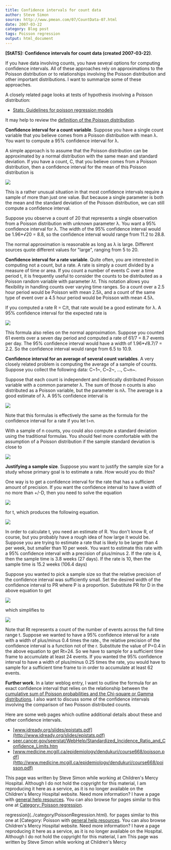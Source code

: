 ```yaml
---
title: Confidence intervals for count data
author: Steve Simon
source: http://www.pmean.com/07/CountData-07.html
date: 2007-03-22
category: Blog post
tags: Poisson regression
output: html_document
---
```

**[StATS]:** **Confidence intervals for count data
(created 2007-03-22)**.

If you have data involving counts, you have several options for
computing confidence intervals. All of these approaches rely on
approximations to the Poisson distribution or to relationships involving
the Poisson distribution and other important distributions. I want to
summarize some of these approaches.

A closely related page looks at tests of hypothesis involving a Poisson
distribution:

-   [Stats: Guidelines for poisson regression
    models](../model/poisson.asp)

It may help to review the [definition of the Poisson
distribution](www.childrensmercy.org/definitions/poisson.htm).

**Confidence interval for a count variable**. Suppose you have a single
count variable that you believe comes from a Poisson distribution with
mean λ. You want to compute a 95% confidence interval for λ.

A simple approach is to assume that the Poisson distribution can be
approximated by a normal distribution with the same mean and standard
deviation. If you have a count, C, that you believe comes from a Poisson
distribution, then a confidence interval for the mean of this Poisson
distribution is

![](../../../web/images/07/CountData-0701.gif)

This is a rather unusual situation in that most confidence intervals
require a sample of more than just one value. But because a single
parameter is both the mean and the standard deviation of the Poisson
distribution, we can still compute a confidence interval.

Suppose you observe a count of 20 that represents a single observation
from a Poisson distribution with unknown parameter λ. You want a 95%
confidence interval for λ. The width of the 95% confidence interval
would be 1.96\*√20 = 8.8, so the confidence interval would range from
11.2 to 28.8.

The normal approximation is reasonable as long as λ is large. Different
sources quote different values for \"large\", ranging from 5 to 20.

**Confidence interval for a rate variable**. Quite often, you are
interested in computing not a count, but a rate. A rate is simply a
count divided by a measure of time or area. If you count a number of
events C over a time period t, it is frequently useful to consider the
counts to be distributed as a Poisson random variable with parameter λt.
This notation allows you flexibility in handling counts over varying
time ranges. So a count over a 2.5 hour period would be Poisson with
mean 2.5λ, and a count of the same type of event over a 4.5 hour period
would be Poisson with mean 4.5λ.

If you computed a rate R = C/t, that rate would be a good estimate for
λ. A 95% confidence interval for the expected rate is

![](../../../web/images/07/CountData-0702.gif)

This formula also relies on the normal approximation. Suppose you
counted 61 events over a seven day period and computed a rate of 61/7 =
8.7 events per day. The 95% confidence interval would have a width of
1.96\*√8.7/7 = 2.2. So the confidence interval would range from 6.5 to
10.9.

**Confidence interval for an average of several count variables**. A
very closely related problem is computing the average of a sample of
counts. Suppose you collect the following data: C~1~, C~2~, \..., C~n~.

Suppose that each count is independent and identically distributed
Poisson variable with a common parameter λ. The sum of those n counts is
also distributed as a Poisson variable, but the parameter is nλ. The
average is a good estimate of λ. A 95% confidence interval is

![](../../../web/images/07/CountData-0703.gif)

Note that this formulas is effectively the same as the formula for the
confidence interval for a rate if you let t=n.

With a sample of n counts, you could also compute a standard deviation
using the traditional formulas. You should feel more comfortable with
the assumption of a Poisson distribution if the sample standard
deviation is close to

![](../../../web/images/07/CountData-0704.gif)

**Justifying a sample size**. Suppose you want to justify the sample
size for a study whose primary goal is to estimate a rate. How would you
do this?

One way is to get a confidence interval for the rate that has a
sufficient amount of precision. If you want the confidence interval to
have a width of no more than +/-D, then you need to solve the equation

![](../../../web/images/07/CountData-0705.gif)

for t, which produces the following equation.

![](../../../web/images/07/CountData-0706.gif)

In order to calculate t, you need an estimate of R. You don\'t know R,
of course, but you probably have a rough idea of how large it would be.
Suppose you are trying to estimate a rate that is likely to be larger
than 4 per week, but smaller than 10 per week. You want to estimate this
rate with a 95% confidence interval with a precision of plus/minus 2. If
the rate is 4, then the sample time is 3.8 weeks (27 days). If the rate
is 10, then the sample time is 15.2 weeks (106.4 days)

Suppose you wanted to pick a sample size so that the relative precision
of the confidence interval was sufficiently small. Set the desired width
of the confidence interval to PR where P is a proportion. Substitute PR
for D in the above equation to get

![](../../../web/images/07/CountData-0707.gif)

which simplifies to

![](../../../web/images/07/CountData-0708.gif)

Note that Rt represents a count of the number of events across the full
time range t. Suppose we wanted to have a 95% confidence interval for a
rate with a width of plus/minus 0.4 times the rate., the relative
precision of the confidence interval is a function not of the r.
Substitute the value of P=0.4 in the above equation to get Rt=24. So we
have to sample for a sufficient time frame to accumulate at least 24
events. If you wanted the 95% confidence interval to have a width of
plus/minus 0.25 times the rate, you would have to sample for a
sufficient time frame to in order to accumulate at least 62 events.

**Further work**. In a later weblog entry, I want to outline the formula
for an exact confidence interval that relies on the relationship between
the [cumulative sum of Poisson probabilities and the Chi-square or Gamma
distributions](CumulativeProbabilities.html). I also want to discuss
some of the confidence intervals involving the comparison of two Poisson
distributed counts.

Here are some web pages which outline additional details about these and
other confidence intervals.

-   [www.idready.org/slides/epistats.pdf](http://www.idready.org/slides/epistats.pdf)
-   [seer.cancer.gov/seerstat/WebHelp/Standardized\_Incidence\_Ratio\_and\_Confidence\_Limits.htm](http://seer.cancer.gov/seerstat/WebHelp/Standardized_Incidence_Ratio_and_Confidence_Limits.htm)
-   [www.medicine.mcgill.ca/epidemiology/dendukuri/course668/poisson.pdf](http://www.medicine.mcgill.ca/epidemiology/dendukuri/course668/poisson.pdf)

This page was written by Steve Simon while working at Children\'s Mercy
Hospital. Although I do not hold the copyright for this material, I am
reproducing it here as a service, as it is no longer available on the
Children\'s Mercy Hospital website. Need more information? I have a page
with [general help resources](../GeneralHelp.html). You can also browse
for pages similar to this one at [Category: Poisson
regression](../category/PoissonRegression.html).
<!---More--->
regression](../category/PoissonRegression.html).
for pages similar to this one at [Category: Poisson
with [general help resources](../GeneralHelp.html). You can also browse
Children\'s Mercy Hospital website. Need more information? I have a page
reproducing it here as a service, as it is no longer available on the
Hospital. Although I do not hold the copyright for this material, I am
This page was written by Steve Simon while working at Children\'s Mercy

<!---Do not use
**[StATS]:** **Confidence intervals for count data
This page was written by Steve Simon while working at Children\'s Mercy
Hospital. Although I do not hold the copyright for this material, I am
reproducing it here as a service, as it is no longer available on the
Children\'s Mercy Hospital website. Need more information? I have a page
with [general help resources](../GeneralHelp.html). You can also browse
for pages similar to this one at [Category: Poisson
regression](../category/PoissonRegression.html).
--->

